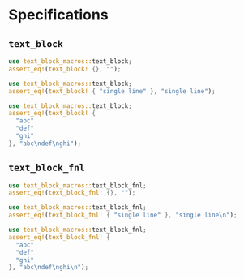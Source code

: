 # Specifications

## `text_block`

```rust
use text_block_macros::text_block;
assert_eq!(text_block! {}, "");
```

```rust
use text_block_macros::text_block;
assert_eq!(text_block! { "single line" }, "single line");
```

```rust
use text_block_macros::text_block;
assert_eq!(text_block! {
  "abc"
  "def"
  "ghi"
}, "abc\ndef\nghi");
```

## `text_block_fnl`

```rust
use text_block_macros::text_block_fnl;
assert_eq!(text_block_fnl! {}, "");
```

```rust
use text_block_macros::text_block_fnl;
assert_eq!(text_block_fnl! { "single line" }, "single line\n");
```

```rust
use text_block_macros::text_block_fnl;
assert_eq!(text_block_fnl! {
  "abc"
  "def"
  "ghi"
}, "abc\ndef\nghi\n");
```
